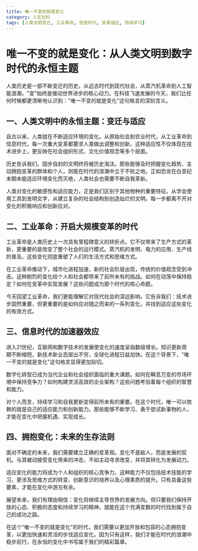 ```yaml
---
title: 唯一不变的就是变化
category: 人文社科
tags: [人类文明变迁, 工业革命, 信息时代, 变革适应, 持续学习]
---
```

# 唯一不变的就是变化：从人类文明到数字时代的永恒主题

 人类历史是一部不断变迁的历史。从远古时代到现代社会，从蒸汽机革命到人工智能浪潮，"变"始终是推动世界进步的核心动力。在科技飞速发展的今天，我们比任何时候都更清晰地认识到："唯一不变的就是变化"这句格言的深刻含义。

## 一、人类文明中的永恒主题：变迁与适应
 自古以来，人类就在不断适应环境的变化。从原始社会到农业时代，从工业革命到信息时代，每一次重大变革都要求人类做出调整和创新。这种适应性不仅体现在技术进步上，更反映在社会组织形式、文化价值观念等多个层面。

 历史告诉我们，固步自封的文明终将被历史淘汰。那些能够及时把握变化趋势、主动拥抱变革的群体和个人，则能在时代的浪潮中立于不败之地。正如恐龙在白垩纪末期未能适应环境变化而灭绝，人类社会也需要不断自我革新。

 人类对变化的敏感性和适应能力，正是我们区别于其他物种的重要特征。从学会使用工具到发明文字，从建立复杂的社会结构到创造灿烂的文明，每一步都离不开对变化的积极响应和创新应对。

## 二、工业革命：开启大规模变革的时代
 工业革命是人类历史上一次具有里程碑意义的转折点。它不仅带来了生产方式的革新，更重要的是改变了整个社会的运行模式。蒸汽机的发明、电力的应用、生产线的普及，这些变化彻底重塑了人们的生活方式和思维方式。

 在工业革命推动下，城市化进程加速，新的社会阶层出现，传统的价值观念受到冲击。这种剧烈的变化给个人和社会都带来了前所未有的挑战。如何在动荡中保持稳定？如何在变革中实现发展？这些问题成为那个时代的核心命题。

 今天回望工业革命，我们更能理解它对现代社会的深远影响。它告诉我们：技术进步固然重要，但更重要的是如何应对随之而来的一系列变化，并找到适应这些变化的有效方式。

## 三、信息时代的加速器效应
 进入21世纪，互联网和数字技术的发展使变化的速度呈指数级增长。知识更新周期不断缩短，新技术新业态层出不穷，全球化进程日益加快。在这个背景下，"唯一不变的就是变化"这句格言显得更加贴切。

 数字化转型已成为当代企业和社会组织面临的重大课题。如何在瞬息万变的市场环境中保持竞争力？如何构建灵活高效的企业架构？这些问题考验着每个组织的智慧和能力。

 对个人而言，持续学习和自我更新变得前所未有的重要。在这个时代，唯一可以依赖的就是自己的适应能力和创新能力。那些能够不断学习、勇于尝试新事物的人，才能在变化中把握机遇、实现成长。

## 四、拥抱变化：未来的生存法则
 面对不确定的未来，我们需要建立正确的变革观。变化不是敌人，而是发展的契机。与其被动接受变化带来的冲击，不如主动寻求改变，并将其转化为发展动力。

 适应变化的能力将成为个人和组织的核心竞争力。这种能力不仅包括技术技能的学习，更涉及思维方式的转变、创新意识的培养以及心理素质的提升。只有具备这些要素，才能在变化中游刃有余。

 展望未来，我们有理由相信：变化将继续主导世界的发展方向。但只要我们保持开放的心态、积极的态度和持续学习的精神，就能在这个充满变数的时代找到属于自己的成功之路。

 在这个"唯一不变的就是变化"的时代，我们需要以更加开放和包容的心态拥抱变革，以更加快速和灵活的步伐适应变化。因为只有这样，我们才能在时代的浪潮中稳步前行，在永恒的变化中书写属于我们的精彩篇章。